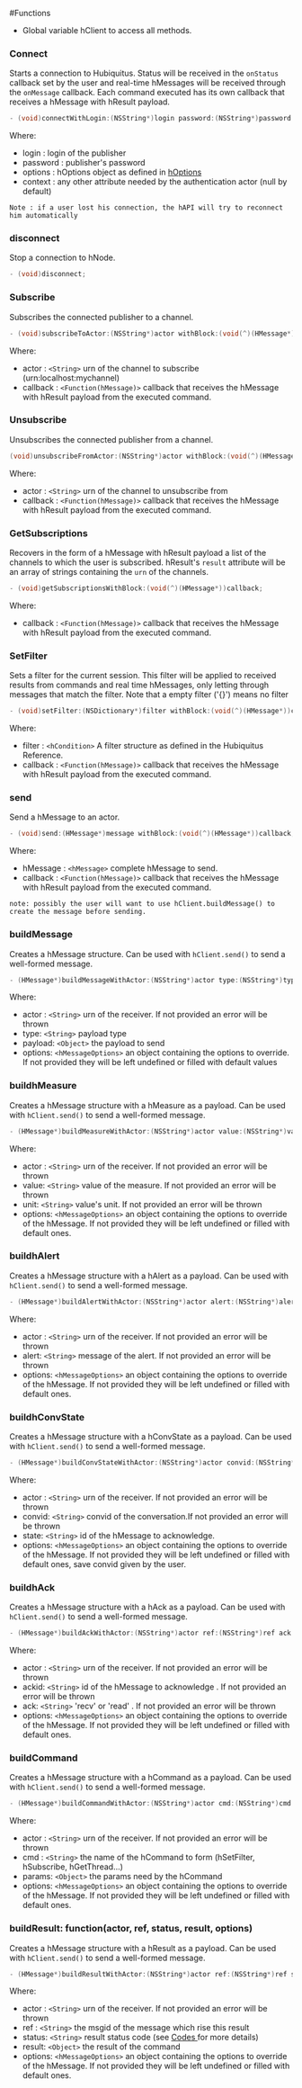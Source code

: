 #Functions

* Global variable hClient to access all methods.

### Connect
Starts a connection to Hubiquitus. Status will be received in the `onStatus` callback set by the user and real-time hMessages will be received through the `onMessage` callback. Each command executed has its own callback that receives a hMessage with hResult payload.

```objective-c
- (void)connectWithLogin:(NSString*)login password:(NSString*)password options:(HOptions*)options context:(NSDictionary*)context;
```

Where:

* login : login of the publisher
* password : publisher's password
* options : hOptions object as defined in [hOptions](https://github.com/hubiquitus/hubiquitus4js/tree/master/hOptions)
* context : any other attribute needed by the authentication actor (null by default)

`Note : if a user lost his connection, the hAPI will try to reconnect him automatically`

### disconnect
Stop a connection to hNode.

```objective-c
- (void)disconnect;
```

### Subscribe
Subscribes the connected publisher to a channel.

```objective-c
- (void)subscribeToActor:(NSString*)actor withBlock:(void(^)(HMessage*))callback;
```

Where:

* actor : `<String>` urn of the channel to subscribe (urn:localhost:mychannel)
* callback : `<Function(hMessage)>` callback that receives the hMessage with hResult payload from the executed command.

### Unsubscribe
Unsubscribes the connected publisher from a channel.

```objective-c
(void)unsubscribeFromActor:(NSString*)actor withBlock:(void(^)(HMessage*))callback;
```

Where:

* actor : `<String>` urn of the channel to unsubscribe from
* callback : `<Function(hMessage)>` callback that receives the hMessage with hResult payload from the executed command.

### GetSubscriptions
Recovers in the form of a hMessage with hResult payload a list of the channels to which the user is subscribed. hResult's `result` attribute will be an array of strings containing the `urn` of the channels.

```objective-c
- (void)getSubscriptionsWithBlock:(void(^)(HMessage*))callback;
```

Where:

* callback : `<Function(hMessage)>` callback that receives the hMessage with hResult payload from the executed command.

### SetFilter
Sets a filter for the current session. This filter will be applied to received results from commands and real time hMessages, only letting through messages that match the filter. Note that a empty filter ('{}') means no filter

```objective-c
- (void)setFilter:(NSDictionary*)filter withBlock:(void(^)(HMessage*))callback;
```

Where:

* filter : `<hCondition>` A filter structure as defined in the Hubiquitus Reference.
* callback : `<Function(hMessage)>` callback that receives the hMessage with hResult payload from the executed command.

### send
Send a hMessage to an actor.

```objective-c
- (void)send:(HMessage*)message withBlock:(void(^)(HMessage*))callback;
```

Where:

* hMessage : `<hMessage>` complete hMessage to send.
* callback : `<Function(hMessage)>` callback that receives the hMessage with hResult payload from the executed command.

```
note: possibly the user will want to use hClient.buildMessage() to create the message before sending.
```

### buildMessage
Creates a hMessage structure. Can be used with `hClient.send()` to send a well-formed message.

```objective-c
- (HMessage*)buildMessageWithActor:(NSString*)actor type:(NSString*)type payload:(id)payload options:(HMessageOptions*)msgOptions didFailWithError:(NSError**)error;
```

Where:

* actor : `<String>` urn of the receiver. If not provided an error will be thrown
* type: `<String>` payload type
* payload: `<Object>` the payload to send
* options: `<hMessageOptions>` an object containing the options to override. If not provided they will be left undefined or filled with default values


### buildhMeasure
Creates a hMessage structure with a hMeasure as a payload. Can be used with `hClient.send()` to send a well-formed message.

```objective-c
- (HMessage*)buildMeasureWithActor:(NSString*)actor value:(NSString*)value unit:(NSString*)unit options:(HMessageOptions*)msgOptions didFailWithError:(NSError**)error;
```

Where:

* actor : `<String>` urn of the receiver. If not provided an error will be thrown
* value: `<String>` value of the measure. If not provided an error will be thrown
* unit: `<String>` value's unit. If not provided an error will be thrown
* options: `<hMessageOptions>` an object containing the options to override of the hMessage. If not provided they will be left undefined or filled with default ones.

### buildhAlert
Creates a hMessage structure with a hAlert as a payload. Can be used with `hClient.send()` to send a well-formed message.

```objective-c
- (HMessage*)buildAlertWithActor:(NSString*)actor alert:(NSString*)alert options:(HMessageOptions*)msgOptions didFailWithError:(NSError**)error;
```

Where:

* actor : `<String>` urn of the receiver. If not provided an error will be thrown
* alert: `<String>` message of the alert. If not provided an error will be thrown
* options: `<hMessageOptions>` an object containing the options to override of the hMessage. If not provided they will be left undefined or filled with default ones.

### buildhConvState
Creates a hMessage structure with a hConvState as a payload. Can be used with `hClient.send()` to send a well-formed message.

```objective-c
- (HMessage*)buildConvStateWithActor:(NSString*)actor convid:(NSString*)convid status:(NSString*)status option:(HMessageOptions*)msgOptions didFailWithError:(NSError**)error;
```

Where:

* actor : `<String>` urn of the receiver. If not provided an error will be thrown
* convid: `<String>` convid of the conversation.If not provided an error will be thrown
* state: `<String>` id of the hMessage to acknowledge.
* options: `<hMessageOptions>` an object containing the options to override of the hMessage. If not provided they will be left undefined or filled with default ones, save convid given by the user.

### buildhAck
Creates a hMessage structure with a hAck as a payload. Can be used with `hClient.send()` to send a well-formed message.

```objective-c
- (HMessage*)buildAckWithActor:(NSString*)actor ref:(NSString*)ref ack:(NSString*)ack options:(HMessageOptions*)msgOptions didFailWithError:(NSError**)error;
```

Where:

* actor : `<String>` urn of the receiver. If not provided an error will be thrown
* ackid: `<String>` id of the hMessage to acknowledge . If not provided an error will be thrown
* ack: `<String>` 'recv' or 'read' . If not provided an error will be thrown
* options: `<hMessageOptions>` an object containing the options to override of the hMessage. If not provided they will be left undefined or filled with default ones.

### buildCommand
Creates a hMessage structure with a hCommand as a payload. Can be used with `hClient.send()` to send a well-formed message.

```objective-c
- (HMessage*)buildCommandWithActor:(NSString*)actor cmd:(NSString*)cmd params:(NSDictionary*)params filter:(NSDictionary*)filter options:(HMessageOptions*)msgOptions didFailWithError:(NSError**)error;
```

Where:

* actor : `<String>` urn of the receiver. If not provided an error will be thrown
* cmd : `<String>` the name of the hCommand to form (hSetFilter, hSubscribe, hGetThread...)
* params: `<Object>` the params need by the hCommand
* options: `<hMessageOptions>` an object containing the options to override of the hMessage. If not provided they will be left undefined or filled with default ones.

### buildResult: function(actor, ref, status, result, options)
Creates a hMessage structure with a hResult as a payload. Can be used with `hClient.send()` to send a well-formed message.

```objective-c
- (HMessage*)buildResultWithActor:(NSString*)actor ref:(NSString*)ref status:(ResultStatus)status result:(id)result options:(HMessageOptions *)msgOptions didFailWithError:(NSError**)error;
```
Where:

* actor : `<String>` urn of the receiver. If not provided an error will be thrown
* ref : `<String>` the msgid of the message which rise this result
* status: `<String>` result status code (see [Codes ](https://github.com/hubiquitus/hubiquitus4js/tree/master/Codes) for more details)
* result: `<Object>` the result of the command
* options: `<hMessageOptions>` an object containing the options to override of the hMessage. If not provided they will be left undefined or filled with default ones.